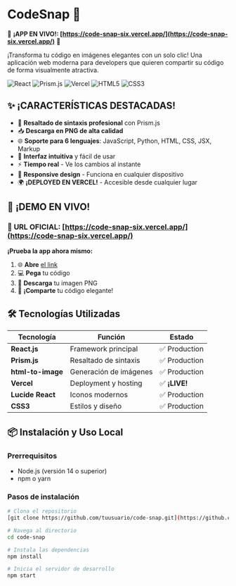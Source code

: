# CodeSnap 📸

🚀 **¡APP EN VIVO!: [https://code-snap-six.vercel.app/](https://code-snap-six.vercel.app/)** 🚀

¡Transforma tu código en imágenes elegantes con un solo clic! Una aplicación web moderna para developers que quieren compartir su código de forma visualmente atractiva.

![React](https://img.shields.io/badge/React-20232A?style=for-the-badge&logo=react&logoColor=61DAFB)
![Prism.js](https://img.shields.io/badge/Prism.js-2D2D2D?style=for-the-badge&logo=prism&logoColor=white)
![Vercel](https://img.shields.io/badge/Vercel-000000?style=for-the-badge&logo=vercel&logoColor=white)
![HTML5](https://img.shields.io/badge/HTML5-E34F26?style=for-the-badge&logo=html5&logoColor=white)
![CSS3](https://img.shields.io/badge/CSS3-1572B6?style=for-the-badge&logo=css3&logoColor=white)

## ✨ **¡CARACTERÍSTICAS DESTACADAS!**

- 🎨 **Resaltado de sintaxis profesional** con Prism.js
- 📥 **Descarga en PNG de alta calidad**
- 🌐 **Soporte para 6 lenguajes**: JavaScript, Python, HTML, CSS, JSX, Markup
- 🎯 **Interfaz intuitiva** y fácil de usar
- ⚡ **Tiempo real** - Ve los cambios al instante
- 📱 **Responsive design** - Funciona en cualquier dispositivo
- 🌍 **¡DEPLOYED EN VERCEL!** - Accesible desde cualquier lugar

## 🚀 **¡DEMO EN VIVO!**

### 🔗 **URL OFICIAL: [https://code-snap-six.vercel.app/](https://code-snap-six.vercel.app/)**

**¡Prueba la app ahora mismo:**
1. 🌐 **Abre** [el link](https://code-snap-six.vercel.app/)
2. 💻 **Pega** tu código
3. 📸 **Descarga** tu imagen PNG
4. 🎉 **¡Comparte** tu código elegante!

## 🛠️ **Tecnologías Utilizadas**

| Tecnología | Función | Estado |
|------------|---------|--------|
| **React.js** | Framework principal | ✅ Production |
| **Prism.js** | Resaltado de sintaxis | ✅ Production |
| **html-to-image** | Generación de imágenes | ✅ Production |
| **Vercel** | Deployment y hosting | ✅ **¡LIVE!** |
| **Lucide React** | Iconos modernos | ✅ Production |
| **CSS3** | Estilos y diseño | ✅ Production |

## 📦 **Instalación y Uso Local**

### Prerrequisitos
- Node.js (versión 14 o superior)
- npm o yarn

### Pasos de instalación

```bash
# Clona el repositorio
[git clone https://github.com/tuusuario/code-snap.git](https://github.com/AntonioVergara666/-CodeSnap-.git)

# Navega al directorio
cd code-snap

# Instala las dependencias
npm install

# Inicia el servidor de desarrollo
npm start
